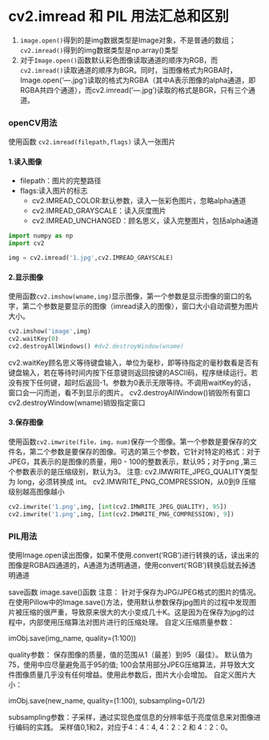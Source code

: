 # cv2.imread 和 PIL 用法汇总和区别

1. `image.open()`得到的是img数据类型是Image对象，不是普通的数组；`cv2.imread()`得到的img数据类型是np.array()类型
2. 对于`Image.open()`函数默认彩色图像读取通道的顺序为RGB，而`cv2.imread()`读取通道的顺序为BGR。同时，当图像格式为RGBA时，Image.open(‘—.jpg’)读取的格式为RGBA（其中A表示图像的alpha通道，即RGBA共四个通道），而cv2.imread(’—.jpg’)读取的格式是BGR，只有三个通道。
   
### openCV用法
使用函数 `cv2.imread(filepath,flags)` 读入一张图片
#### 1.读入图像
* filepath：图片的完整路径
* flags:读入图片的标志
    * cv2.IMREAD_COLOR:默认参数，读入一张彩色图片，忽略alpha通道
    * cv2.IMREAD_GRAYSCALE：读入灰度图片
    * cv2.IMREAD_UNCHANGED：顾名思义，读入完整图片，包括alpha通道
  
```python
import numpy as np
import cv2

img = cv2.imread('1.jpg',cv2.IMREAD_GRAYSCALE)
```
#### 2.显示图像
使用函数`cv2.imshow(wname,img)`显示图像，第一个参数是显示图像的窗口的名字，第二个参数是要显示的图像（imread读入的图像），窗口大小自动调整为图片大小。
```python
cv2.imshow('image',img)
cv2.waitKey(0)
cv2.destroyAllWindows() #dv2.destroyWindow(wname)
```
cv2.waitKey顾名思义等待键盘输入，单位为毫秒，即等待指定的毫秒数看是否有键盘输入，若在等待时间内按下任意键则返回按键的ASCII码，程序继续运行。若没有按下任何键，超时后返回-1。参数为0表示无限等待。不调用waitKey的话，窗口会一闪而逝，看不到显示的图片。
cv2.destroyAllWindow()销毁所有窗口
cv2.destroyWindow(wname)销毁指定窗口
#### 3.保存图像
使用函数`cv2.imwrite(file，img，num)`保存一个图像。第一个参数是要保存的文件名，第二个参数是要保存的图像。可选的第三个参数，它针对特定的格式：对于JPEG，其表示的是图像的质量，用0 - 100的整数表示，默认95；对于png ,第三个参数表示的是压缩级别，默认为3。
注意:
cv2.IMWRITE_JPEG_QUALITY类型为 long，必须转换成 int。
cv2.IMWRITE_PNG_COMPRESSION，从0到9 压缩级别越高图像越小

```python
cv2.imwrite('1.png',img, [int(cv2.IMWRITE_JPEG_QUALITY), 95])
cv2.imwrite('1.png',img, [int(cv2.IMWRITE_PNG_COMPRESSION), 9])
```
### PIL用法
使用Image.open读出图像，如果不使用.convert(‘RGB’)进行转换的话，读出来的图像是RGBA四通道的，A通道为透明通道，使用convert(‘RGB’)转换后就去掉透明通道

save函数
image.save()函数
注意： 针对于保存为JPG/JPEG格式的图片的情况。
在使用Pillow中的Image.save()方法，使用默认参数保存jpg图片的过程中发现图片被压缩的很严重，导致原来很大的大小变成几十K。这是因为在保存为jpg的过程中，内部使用压缩算法对图片进行的压缩处理。
自定义压缩质量参数：

imObj.save(img_name, quality=(1:100))

quality参数： 保存图像的质量，值的范围从1（最差）到95（最佳）。 默认值为75，使用中应尽量避免高于95的值; 100会禁用部分JPEG压缩算法，并导致大文件图像质量几乎没有任何增益。使用此参数后，图片大小会增加。
自定义图片大小：

imObj.save(new_name, quality=(1:100), subsampling=0/1/2)

subsampling参数：子采样，通过实现色度信息的分辨率低于亮度信息来对图像进行编码的实践。
采样值0,1和2，对应于4：4：4, 4：2：2 和 4：2：0。
